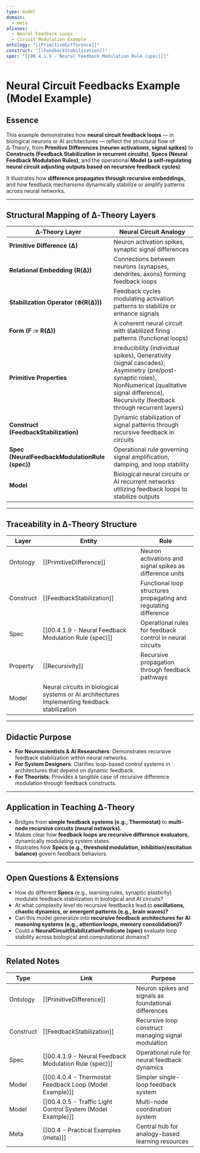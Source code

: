 ```yaml
---
type: model
domain:
  - meta
aliases:
  - Neural Feedback Loops
  - Circuit Modulation Example
ontology: "[[PrimitiveDifference]]"
construct: "[[FeedbackStabilization]]"
spec: "[[00.4.1.9 - Neural Feedback Modulation Rule (spec)]]"
---
```


# Neural Circuit Feedbacks Example (Model Example)

## Essence

This example demonstrates how **neural circuit feedback loops** — in biological neurons or AI architectures — reflect the structural flow of ∆‑Theory, from **Primitive Differences (neuron activations, signal spikes)** to **Constructs (Feedback Stabilization in recurrent circuits)**, **Specs (Neural Feedback Modulation Rules)**, and the operational **Model (a self-regulating neural circuit adjusting outputs based on recursive feedback cycles)**.

It illustrates how **difference propagates through recursive embeddings**, and how feedback mechanisms dynamically stabilize or amplify patterns across neural networks.

---

## Structural Mapping of ∆‑Theory Layers

|∆‑Theory Layer|Neural Circuit Analogy|
|---|---|
|**Primitive Difference (∆)**|Neuron activation spikes, synaptic signal differences|
|**Relational Embedding (R(∆))**|Connections between neurons (synapses, dendrites, axons) forming feedback loops|
|**Stabilization Operator (⊚(R(∆)))**|Feedback cycles modulating activation patterns to stabilize or enhance signals|
|**Form (F := R(∆))**|A coherent neural circuit with stabilized firing patterns (functional loops)|
|**Primitive Properties**|Irreducibility (individual spikes), Generativity (signal cascades), Asymmetry (pre/post-synaptic roles), NonNumerical (qualitative signal difference), Recursivity (feedback through recurrent layers)|
|**Construct (FeedbackStabilization)**|Dynamic stabilization of signal patterns through recursive feedback in circuits|
|**Spec (NeuralFeedbackModulationRule (spec))**|Operational rule governing signal amplification, damping, and loop stability|
|**Model**|Biological neural circuits or AI recurrent networks utilizing feedback loops to stabilize outputs|

---

## Traceability in ∆‑Theory Structure

|Layer|Entity|Role|
|---|---|---|
|Ontology|[[PrimitiveDifference]]|Neuron activations and signal spikes as difference units|
|Construct|[[FeedbackStabilization]]|Functional loop structures propagating and regulating difference|
|Spec|[[00.4.1.9 - Neural Feedback Modulation Rule (spec)]]|Operational rules for feedback control in neural circuits|
|Property|[[Recursivity]]|Recursive propagation through feedback pathways|
|Model|Neural circuits in biological systems or AI architectures implementing feedback stabilization|

---

## Didactic Purpose

- **For Neuroscientists & AI Researchers**: Demonstrates recursive feedback stabilization within neural networks.
- **For System Designers**: Clarifies loop-based control systems in architectures that depend on dynamic feedback.
- **For Theorists**: Provides a tangible case of recursive difference modulation through feedback constructs.

---

## Application in Teaching ∆‑Theory

- Bridges from **simple feedback systems (e.g., Thermostat)** to **multi-node recursive circuits (neural networks)**.
- Makes clear how **feedback loops are recursive difference evaluators**, dynamically modulating system states.
- Illustrates how **Specs (e.g., threshold modulation, inhibition/excitation balance)** govern feedback behaviors.

---

## Open Questions & Extensions

- How do different **Specs** (e.g., learning rules, synaptic plasticity) modulate feedback stabilization in biological and AI circuits?
- At what complexity level do recursive feedbacks lead to **oscillations, chaotic dynamics, or emergent patterns (e.g., brain waves)?**
- Can this model generalize into **recursive feedback architectures for AI reasoning systems (e.g., attention loops, memory consolidation)?**
- Could a **NeuralCircuitStabilizationPredicate (spec)** evaluate loop stability across biological and computational domains?

---

## Related Notes

|Type|Link|Purpose|
|---|---|---|
|Ontology|[[PrimitiveDifference]]|Neuron spikes and signals as foundational differences|
|Construct|[[FeedbackStabilization]]|Recursive loop construct managing signal modulation|
|Spec|[[00.4.1.9 - Neural Feedback Modulation Rule (spec)]]|Operational rule for neural feedback dynamics|
|Model|[[00.4.0.4 - Thermostat Feedback Loop (Model Example)]]|Simpler single-loop feedback system|
|Model|[[00.4.0.5 - Traffic Light Control System (Model Example)]]|Multi-node coordination system|
|Meta|[[00.4 - Practical Examples (meta)]]|Central hub for analogy-based learning resources|
